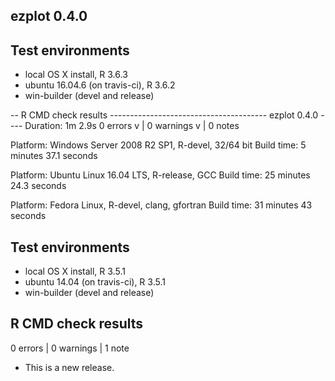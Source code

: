 
## ezplot 0.4.0

## Test environments
* local OS X install, R 3.6.3
* ubuntu 16.04.6 (on travis-ci), R 3.6.2
* win-builder (devel and release)

-- R CMD check results --------------------------------------- ezplot 0.4.0 ----
Duration: 1m 2.9s
0 errors v | 0 warnings v | 0 notes 

Platform:	Windows Server 2008 R2 SP1, R-devel, 32/64 bit
Build time:	5 minutes 37.1 seconds

Platform:	Ubuntu Linux 16.04 LTS, R-release, GCC
Build time:	25 minutes 24.3 seconds

Platform:	Fedora Linux, R-devel, clang, gfortran
Build time:	31 minutes 43 seconds


## Test environments
* local OS X install, R 3.5.1
* ubuntu 14.04 (on travis-ci), R 3.5.1
* win-builder (devel and release)

## R CMD check results

0 errors | 0 warnings | 1 note

* This is a new release.
